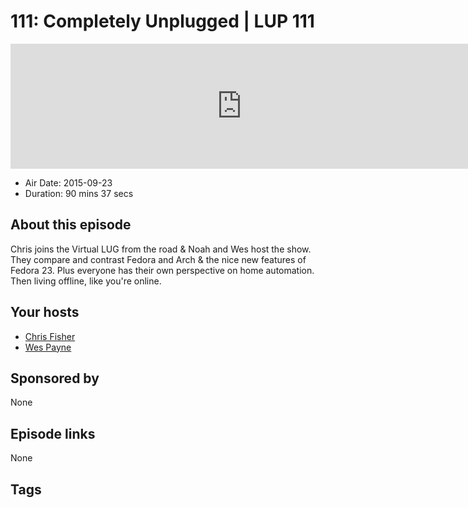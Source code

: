 # 111: Completely Unplugged | LUP 111

<iframe src="https://player.fireside.fm/v2/RUkczH-V+TQNR0rDS?theme=dark" width="740" height="200" frameborder="0" scrolling="no"></iframe>

* Air Date: 2015-09-23
* Duration: 90 mins 37 secs

## About this episode

 Chris joins the Virtual LUG from the road & Noah and Wes host the show. They compare and contrast Fedora and Arch & the nice new features of Fedora 23.
Plus  everyone has their own perspective on home automation. Then living offline, like you're online.

## Your hosts
* [Chris Fisher](https://linuxunplugged.com/hosts/chrislas)
* [Wes Payne](https://linuxunplugged.com/hosts/wes)

## Sponsored by

None



## Episode links

None



## Tags

